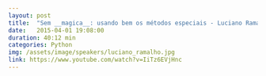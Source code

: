 ```yaml
---
layout: post
title:  "Sem __magica__: usando bem os métodos especiais - Luciano Ramalho"
date:   2015-04-01 19:08:00
duration: 40:12 min
categories: Python
img: /assets/image/speakers/luciano_ramalho.jpg
link: https://www.youtube.com/watch?v=IiTz6EVjHnc
---
```


